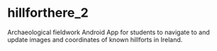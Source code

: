 # hillforthere_2
Archaeological fieldwork Android App for students to navigate to and update images and coordinates of known hillforts in Ireland.
